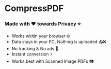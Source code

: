 # CompressPDF
### Made with ❤️ towards Privacy ⭐
- Works within your browser 🌐
- Data stays in your PC, Nothing is uploaded 📤❌
- No tracking & No ads 🚫
- Instant conversion ⚡
- Works best with Scanned Image PDFs 📷